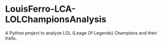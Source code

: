 # LouisFerro-LCA-LOLChampionsAnalysis
A Python project to analyze LOL (Leage Of Legends) Champions and their traits.
